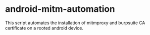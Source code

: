 # android-mitm-automation
This script automates the installation of mitmproxy and burpsuite CA certificate on a rooted android device.
